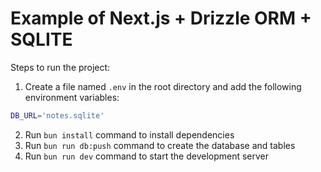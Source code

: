 # Example of Next.js + Drizzle ORM + SQLITE

Steps to run the project:

1. Create a file named `.env` in the root directory and add the following environment variables:

```bash
DB_URL='notes.sqlite'
```

2. Run `bun install` command to install dependencies
3. Run `bun run db:push` command to create the database and tables
4. Run `bun run dev` command to start the development server
